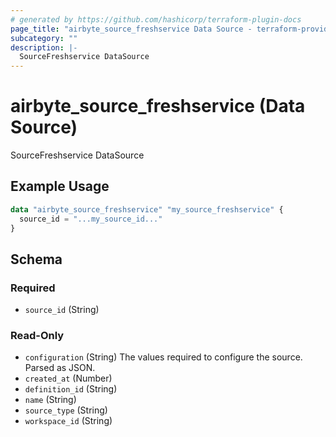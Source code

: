 ```yaml
---
# generated by https://github.com/hashicorp/terraform-plugin-docs
page_title: "airbyte_source_freshservice Data Source - terraform-provider-airbyte"
subcategory: ""
description: |-
  SourceFreshservice DataSource
---
```


# airbyte_source_freshservice (Data Source)

SourceFreshservice DataSource

## Example Usage

```terraform
data "airbyte_source_freshservice" "my_source_freshservice" {
  source_id = "...my_source_id..."
}
```

<!-- schema generated by tfplugindocs -->
## Schema

### Required

- `source_id` (String)

### Read-Only

- `configuration` (String) The values required to configure the source. Parsed as JSON.
- `created_at` (Number)
- `definition_id` (String)
- `name` (String)
- `source_type` (String)
- `workspace_id` (String)
